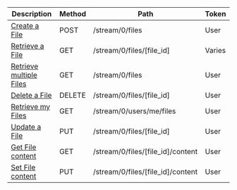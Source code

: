 <table class='table table-striped'>
    <thead>
        <tr>
            <th width="410">Description</th>
            <th width="80">Method</th>
            <th width="320">Path</th>
            <th width="60">Token</th>
        </tr>
    </thead>
    <tbody>
        <tr>
            <td><a href="/docs/resources/file/lifecycle/#create-a-file">Create a File</a></td>
            <td>POST</td>
            <td>/stream/0/files</td>
            <td>User</td>
        </tr>
        <tr>
            <td><a href="/docs/resources/file/lookup/#retrieve-a-file">Retrieve a File</a></td>
            <td>GET</td>
            <td>/stream/0/files/[file_id]</td>
            <td>Varies</td>
        </tr>
        <tr>
            <td><a href="/docs/resources/file/lookup/#retrieve-multiple-files">Retrieve multiple Files</a></td>
            <td>GET</td>
            <td>/stream/0/files</td>
            <td>User</td>
        </tr>
        <tr>
            <td><a href="/docs/resources/file/lifecycle/#delete-a-file">Delete a File</a></td>
            <td>DELETE</td>
            <td>/stream/0/files/[file_id]</td>
            <td>User</td>
        </tr>
        <tr>
            <td><a href="/docs/resources/file/lookup/#retrieve-my-files">Retrieve my Files</a></td>
            <td>GET</td>
            <td>/stream/0/users/me/files</td>
            <td>User</td>
        </tr>
        <tr>
            <td><a href="/docs/resources/file/lifecycle/#update-a-file">Update a File</a></td>
            <td>PUT</td>
            <td>/stream/0/files/[file_id]</td>
            <td>User</td>
        </tr>
        <tr>
            <td><a href="/docs/resources/file/content/#get-file-content">Get File content</a></td>
            <td>GET</td>
            <td>/stream/0/files/[file_id]/content</td>
            <td>User</td>
        </tr>
        <tr>
            <td><a href="/docs/resources/file/content/#set-file-content">Set File content</a></td>
            <td>PUT</td>
            <td>/stream/0/files/[file_id]/content</td>
            <td>User</td>
        </tr>
    </tbody>
</table>
